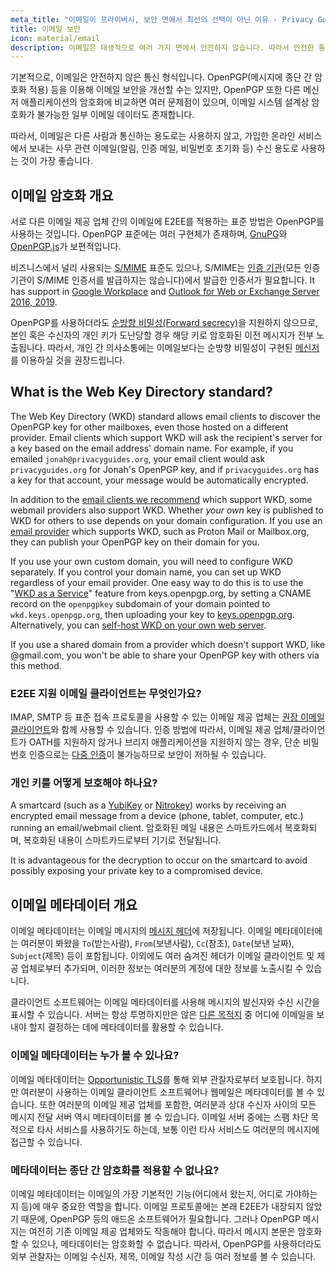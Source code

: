 ```yaml
---
meta_title: "이메일이 프라이버시, 보안 면에서 최선의 선택이 아닌 이유 - Privacy Guides"
title: 이메일 보안
icon: material/email
description: 이메일은 태생적으로 여러 가지 면에서 안전하지 않습니다. 따라서 안전한 통신을 위한 최선의 선택은 아닙니다.
---
```


기본적으로, 이메일은 안전하지 않은 통신 형식입니다. OpenPGP(메시지에 종단 간 암호화 적용) 등을 이용해 이메일 보안을 개선할 수는 있지만, OpenPGP 또한 다른 메신저 애플리케이션의 암호화에 비교하면 여러 문제점이 있으며, 이메일 시스템 설계상 암호화가 불가능한 일부 이메일 데이터도 존재합니다.

따라서, 이메일은 다른 사람과 통신하는 용도로는 사용하지 않고, 가입한 온라인 서비스에서 보내는 사무 관련 이메일(알림, 인증 메일, 비밀번호 초기화 등) 수신 용도로 사용하는 것이 가장 좋습니다.

## 이메일 암호화 개요

서로 다른 이메일 제공 업체 간의 이메일에 E2EE를 적용하는 표준 방법은 OpenPGP를 사용하는 것입니다. OpenPGP 표준에는 여러 구현체가 존재하며, [GnuPG](https://en.wikipedia.org/wiki/GNU_Privacy_Guard)와 [OpenPGP.js](https://openpgpjs.org)가 보편적입니다.

비즈니스에서 널리 사용되는 [S/MIME](https://en.wikipedia.org/wiki/S/MIME) 표준도 있으나, S/MIME는 [인증 기관](https://en.wikipedia.org/wiki/Certificate_authority)(모든 인증 기관이 S/MIME 인증서를 발급하지는 않습니다)에서 발급한 인증서가 필요합니다. It has support in [Google Workplace](https://support.google.com/a/topic/9061730) and [Outlook for Web or Exchange Server 2016, 2019](https://support.office.com/article/encrypt-messages-by-using-s-mime-in-outlook-on-the-web-878c79fc-7088-4b39-966f-14512658f480).

OpenPGP를 사용하더라도 [순방향 비밀성(Forward secrecy)](https://en.wikipedia.org/wiki/Forward_secrecy)을 지원하지 않으므로, 본인 혹은 수신자의 개인 키가 도난당할 경우 해당 키로 암호화된 이전 메시지가 전부 노출됩니다. 따라서, 개인 간 의사소통에는 이메일보다는 순방향 비밀성이 구현된 [메신저](../real-time-communication.md)를 이용하실 것을 권장드립니다.

## What is the Web Key Directory standard?

The Web Key Directory (WKD) standard allows email clients to discover the OpenPGP key for other mailboxes, even those hosted on a different provider. Email clients which support WKD will ask the recipient's server for a key based on the email address' domain name. For example, if you emailed `jonah@privacyguides.org`, your email client would ask `privacyguides.org` for Jonah's OpenPGP key, and if `privacyguides.org` has a key for that account, your message would be automatically encrypted.

In addition to the [email clients we recommend](../email-clients.md) which support WKD, some webmail providers also support WKD. Whether *your own* key is published to WKD for others to use depends on your domain configuration. If you use an [email provider](../email.md#openpgp-compatible-services) which supports WKD, such as Proton Mail or Mailbox.org, they can publish your OpenPGP key on their domain for you.

If you use your own custom domain, you will need to configure WKD separately. If you control your domain name, you can set up WKD regardless of your email provider. One easy way to do this is to use the "[WKD as a Service](https://keys.openpgp.org/about/usage#wkd-as-a-service)" feature from keys.openpgp.org, by setting a CNAME record on the `openpgpkey` subdomain of your domain pointed to `wkd.keys.openpgp.org`, then uploading your key to [keys.openpgp.org](https://keys.openpgp.org). Alternatively, you can [self-host WKD on your own web server](https://wiki.gnupg.org/WKDHosting).

If you use a shared domain from a provider which doesn't support WKD, like @gmail.com, you won't be able to share your OpenPGP key with others via this method.

### E2EE 지원 이메일 클라이언트는 무엇인가요?

IMAP, SMTP 등 표준 접속 프로토콜을 사용할 수 있는 이메일 제공 업체는 [권장 이메일 클라이언트](../email-clients.md)와 함께 사용할 수 있습니다. 인증 방법에 따라서, 이메일 제공 업체/클라이언트가 OATH를 지원하지 않거나 브리지 애플리케이션을 지원하지 않는 경우, 단순 비밀번호 인증으로는 [다중 인증](multi-factor-authentication.md)이 불가능하므로 보안이 저하될 수 있습니다.

### 개인 키를 어떻게 보호해야 하나요?

A smartcard (such as a [YubiKey](https://support.yubico.com/hc/articles/360013790259-Using-Your-YubiKey-with-OpenPGP) or [Nitrokey](../multi-factor-authentication.md#nitrokey)) works by receiving an encrypted email message from a device (phone, tablet, computer, etc.) running an email/webmail client. 암호화된 메일 내용은 스마트카드에서 복호화되며, 복호화된 내용이 스마트카드로부터 기기로 전달됩니다.

It is advantageous for the decryption to occur on the smartcard to avoid possibly exposing your private key to a compromised device.

## 이메일 메타데이터 개요

이메일 메타데이터는 이메일 메시지의 [메시지 헤더](https://en.wikipedia.org/wiki/Email#Message_header)에 저장됩니다. 이메일 메타데이터에는 여러분이 봐왔을 `To`(받는사람), `From`(보낸사람), `Cc`(참조), `Date`(보낸 날짜), `Subject`(제목) 등이 포함됩니다. 이외에도 여러 숨겨진 헤더가 이메일 클라이언트 및 제공 업체로부터 추가되며, 이러한 정보는 여러분의 계정에 대한 정보를 노출시킬 수 있습니다.

클라이언트 소프트웨어는 이메일 메타데이터를 사용해 메시지의 발신자와 수신 시간을 표시할 수 있습니다. 서버는 항상 투명하지만은 않은 [다른 목적지](https://en.wikipedia.org/wiki/Email#Message_header) 중 어디에 이메일을 보내야 할지 결정하는 데에 메타데이터를 활용할 수 있습니다.

### 이메일 메타데이터는 누가 볼 수 있나요?

이메일 메타데이터는 [Opportunistic TLS](https://en.wikipedia.org/wiki/Opportunistic_TLS)를 통해 외부 관찰자로부터 보호됩니다. 하지만 여러분이 사용하는 이메일 클라이언트 소프트웨어나 웹메일은 메타데이터를 볼 수 있습니다. 또한 여러분의 이메일 제공 업체를 포함한, 여러분과 상대 수신자 사이의 모든 메시지 전달 서버 역시 메타데이터를 볼 수 있습니다. 이메일 서버 중에는 스팸 차단 목적으로 타사 서비스를 사용하기도 하는데, 보통 이런 타사 서비스도 여러분의 메시지에 접근할 수 있습니다.

### 메타데이터는 종단 간 암호화를 적용할 수 없나요?

이메일 메타데이터는 이메일의 가장 기본적인 기능(어디에서 왔는지, 어디로 가야하는지 등)에 매우 중요한 역할을 합니다. 이메일 프로토콜에는 본래 E2EE가 내장되지 않았기 때문에, OpenPGP 등의 애드온 소프트웨어가 필요합니다. 그러나 OpenPGP 메시지는 여전히 기존 이메일 제공 업체와도 작동해야 합니다. 따라서 메시지 본문은 암호화할 수 있으나, 메타데이터는 암호화할 수 없습니다. 따라서, OpenPGP를 사용하더라도 외부 관찰자는 이메일 수신자, 제목, 이메일 작성 시간 등 여러 정보를 볼 수 있습니다.
